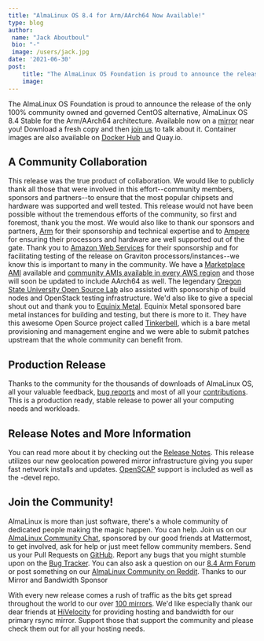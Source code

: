 ```yaml
---
title: "AlmaLinux OS 8.4 for Arm/AArch64 Now Available!"
type: blog
author: 
 name: "Jack Aboutboul"
 bio: "-"
 image: /users/jack.jpg
date: '2021-06-30'
post:
    title: "The AlmaLinux OS Foundation is proud to announce the release of the only 100% community owned and governed CentOS alternative, AlmaLinux OS 8.4 Stable for the Arm/AArch64 architecture. Available now on a mirror near you! Download a fresh copy and then join us to talk about it. Container images are also available on Docker Hub and Quay.io."
    image: 
---
```


The AlmaLinux OS Foundation is proud to announce the release of the only 100% community owned and governed CentOS alternative, AlmaLinux OS 8.4 Stable for the Arm/AArch64 architecture. Available now on a [mirror](https://mirrors.almalinux.org/isos/aarch64/8.4.html) near you! Download a fresh copy and then [join us](https://chat.almalinux.org/) to talk about it. Container images are also available on [Docker Hub](https://hub.docker.com/_/almalinux) and Quay.io.

## A Community Collaboration

This release was the true product of collaboration. We would like to publicly thank all those that were involved in this effort--community members, sponsors and partners--to ensure that the most popular chipsets and hardware was supported and well tested. This release would not have been possible without the tremendous efforts of the community, so first and foremost, thank you the most. We would also like to thank our sponsors and partners, [Arm](https://www.arm.com/) for their sponsorship and technical expertise and to [Ampere](https://amperecomputing.com/) for ensuring their processors and hardware are well supported out of the gate. Thank you to [Amazon Web Services](https://aws.amazon.com/) for their sponsorship and for facilitating testing of the release on Graviton processors/instances--we know this is important to many in the community. We have a [Marketplace AMI](https://aws.amazon.com/marketplace/pp/prodview-mku4y3g4sjrye) available and [community AMIs available in every AWS region](https://wiki.almalinux.org/cloud/AWS.html#community-amis) and those will soon be updated to include AArch64 as well. The legendary [Oregon State University Open Source Lab](https://osuosl.org/) also assisted with sponsorship of build nodes and OpenStack testing infrastructure. We'd also like to give a special shout out and thank you to [Equinix Metal](https://metal.equinix.com/). Equinix Metal sponsored bare metal instances for building and testing, but there is more to it. They have this awesome Open Source project called [Tinkerbell](https://tinkerbell.org/), which is a bare metal provisioning and management engine and we were able to submit patches upstream that the whole community can benefit from.

## Production Release

Thanks to the community for the thousands of downloads of AlmaLinux OS, all your valuable feedback, [bug reports](https://bugs.almalinux.org/) and most of all your [contributions](https://github.com/almalinux). This is a production ready, stable release to power all your computing needs and workloads.

## Release Notes and More Information

You can read more about it by checking out the [Release Notes](https://wiki.almalinux.org/release-notes/8.4-arm.html). This release utilizes our new geolocation powered mirror infrastructure giving you super fast network installs and updates. [OpenSCAP](https://www.open-scap.org/) support is included as well as the -devel repo.

## Join the Community!

AlmaLinux is more than just software, there's a whole community of dedicated people making the magic happen. You can help. Join us on our [AlmaLinux Community Chat](https://chat.almalinux.org/), sponsored by our good friends at Mattermost, to get involved, ask for help or just meet fellow community members. Send us your Pull Requests on [GitHub](https://github.com/almalinux). Report any bugs that you might stumble upon on the [Bug Tracker](https://bugs.almalinux.org/). You can also ask a question on our [8.4 Arm Forum](https://forums.almalinux.org/c/devel/8-4-arm/24) or post something on our [AlmaLinux Community on Reddit](https://reddit.com/r/almalinux).
Thanks to our Mirror and Bandwidth Sponsor

With every new release comes a rush of traffic as the bits get spread throughout the world to our over [100 mirrors](https://mirrors.almalinux.org/). We'd like especially thank our dear friends at [HiVelocity](https://www.hivelocity.net/) for providing hosting and bandwidth for our primary rsync mirror. Support those that support the community and please check them out for all your hosting needs.